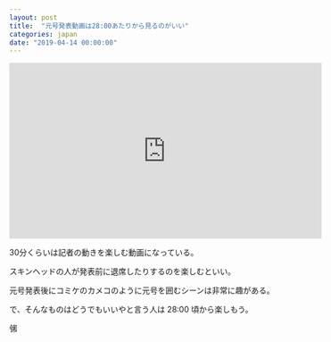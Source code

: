 ```yaml
---
layout: post
title:  "元号発表動画は28:00あたりから見るのがいい"
categories: japan
date: "2019-04-14 00:00:00"
---
```


<div class="google">
<iframe width="560" height="315" src="https://www.youtube.com/embed/Mt40RYc7znc?start=1680" frameborder="0" allow="accelerometer; autoplay; encrypted-media; gyroscope; picture-in-picture" allowfullscreen></iframe>
</div>

30分くらいは記者の動きを楽しむ動画になっている。

スキンヘッドの人が発表前に退席したりするのを楽しむといい。

元号発表後にコミケのカメコのように元号を囲むシーンは非常に趣がある。

で、そんなものはどうでもいいやと言う人は 28:00 頃から楽しもう。

㋿
